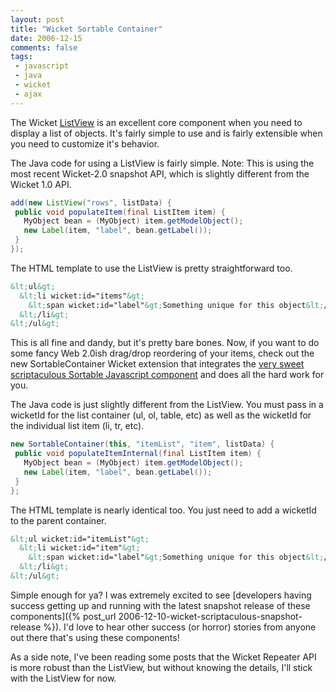 ```yaml
---
layout: post
title: "Wicket Sortable Container"
date: 2006-12-15
comments: false
tags:
 - javascript
 - java
 - wicket
 - ajax
---
```


The Wicket [ListView](http://wicket.sourceforge.net/apidocs/wicket/markup/html/list/ListView.html) is an excellent core component when you need to display a list of objects. It's fairly simple to use and is fairly extensible when you need to customize it's behavior.



The Java code for using a ListView is fairly simple. Note: This is using the most recent Wicket-2.0 snapshot API, which is slightly different from the Wicket 1.0 API.


```java
add(new ListView("rows", listData) {
 public void populateItem(final ListItem item) {
   MyObject bean = (MyObject) item.getModelObject();
   new Label(item, "label", bean.getLabel());
 }
});

```



The HTML template to use the ListView is pretty straightforward too.


```html
&lt;ul&gt;
  &lt;li wicket:id="items"&gt;
    &lt;span wicket:id="label"&gt;Something unique for this object&lt;/span&gt;
  &lt;/li&gt;
&lt;/ul&gt;
```


This is all fine and dandy, but it's pretty bare bones. Now, if you want to do some fancy Web 2.0ish drag/drop reordering of your items, check out the new SortableContainer Wicket extension that integrates the [very sweet scriptaculous Sortable Javascript component](http://wiki.script.aculo.us/scriptaculous/show/Sortable.create) and does all the hard work for you.



The Java code is just slightly different from the ListView. You must pass in a wicketId for the list container (ul, ol, table, etc) as well as the wicketId for the individual list item (li, tr, etc).


```java
new SortableContainer(this, "itemList", "item", listData) {
 public void populateItemInternal(final ListItem item) {
   MyObject bean = (MyObject) item.getModelObject();
   new Label(item, "label", bean.getLabel());
 }
};

```



The HTML template is nearly identical too. You just need to add a wicketId to the parent container.


```html
&lt;ul wicket:id="itemList"&gt;
  &lt;li wicket:id="item"&gt;
    &lt;span wicket:id="label"&gt;Something unique for this object&lt;/span&gt;
  &lt;/li&gt;
&lt;/ul&gt;
```

Simple enough for ya? I was extremely excited to see [developers having success getting up and running with the latest snapshot release of these components]({% post_url 2006-12-10-wicket-scriptaculous-snapshot-release %}). I'd love to hear other success (or horror) stories from anyone out there that's using these components!



As a side note, I've been reading some posts that the Wicket Repeater API is more robust than the ListView, but without knowing the details, I'll stick with the ListView for now.
